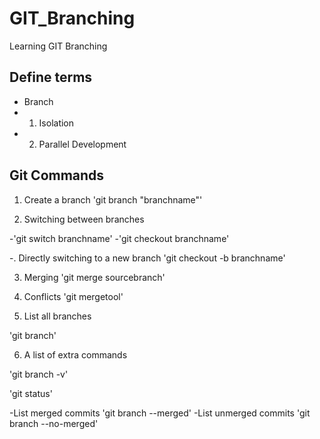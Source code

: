 # GIT_Branching
Learning GIT Branching

## Define terms

- Branch
- 1. Isolation
- 2. Parallel Development


## Git Commands
1. Create a branch
'git branch "branchname"'

2. Switching between branches

-'git switch branchname'
-'git checkout branchname'

-. Directly switching to a new branch
'git checkout -b branchname'

3. Merging
'git merge sourcebranch'

4. Conflicts
'git mergetool'
 
 5. List all branches

'git branch'

6. A list of extra commands

'git branch -v'

'git status'


-List merged commits
'git branch --merged'
-List unmerged commits
'git branch --no-merged'
